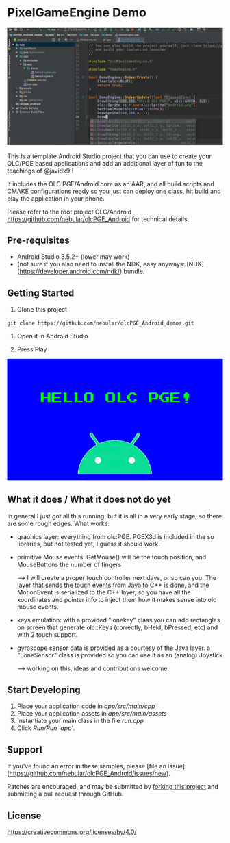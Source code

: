 PixelGameEngine Demo
====================

![screenshot](doc/screen1.png)

This is a template Android Studio project that you can use to create your OLC/PGE based applications and add an additional layer of fun to the teachings of @javidx9 !

It includes the OLC PGE/Android core as an AAR, and all build scripts and CMAKE configurations ready so you just can deploy one class, hit build and play the application in your phone.

Please refer to the root project OLC/Android https://github.com/nebular/olcPGE_Android for technical details.

Pre-requisites
--------------
- Android Studio 3.5.2+ (lower may work)
- (not sure if you also need to install the NDK, easy anyways:  [NDK] (https://developer.android.com/ndk/) bundle.

Getting Started
---------------
1. Clone this project

`git clone https://github.com/nebular/olcPGE_Android_demos.git
`
1. Open it in Android Studio

1. Press Play


![screenshot](doc/screen2.png)

What it does / What it does not do yet
--------------------------------------

In general I just got all this running, but it is all in a very early stage, so there are some rough edges.
What works:

- graohics layer: everything from olc:PGE. PGEX3d is included in the so libraries, but not tested yet, I guess it should work.

- primitive Mouse events: GetMouse() will be the touch position, and MouseButtons the number of fingers

    --> I will create a proper touch controller next days, or so can you. The layer that sends the touch
    events from Java to C++ is done, and the MotionEvent is serialized to the C++ layer, so you
    have all the xoordinates and pointer info to inject them how it makes sense into olc mouse events.

- keys emulation: with a provided "lonekey" class you can add rectangles on screen that generate
  olc::Keys (correctly, bHeld, bPressed, etc) and with 2 touch support.
  
- gyroscope sensor data is provided as a courtesy of the Java layer. a "LoneSensor" class is provided
  so you can use it as an (analog)  Joystick 
  
    --> working on this, ideas and contributions welcome.   



Start Developing
---------------
1. Place your application code in *app/src/main/cpp*
1. Place your application assets in *app/src/main/assets*
1. Instantiate your main class in the file *run.cpp*
1. Click *Run/Run 'app'*.


Support
-------
If you've found an error in these samples, please [file an issue] (https://github.com/nebular/olcPGE_Android/issues/new).

Patches are encouraged, and may be submitted by [forking this project](https://github.com/nebular/olcPGE_Android/fork) and submitting a pull request through GitHub.

License
-------

https://creativecommons.org/licenses/by/4.0/
